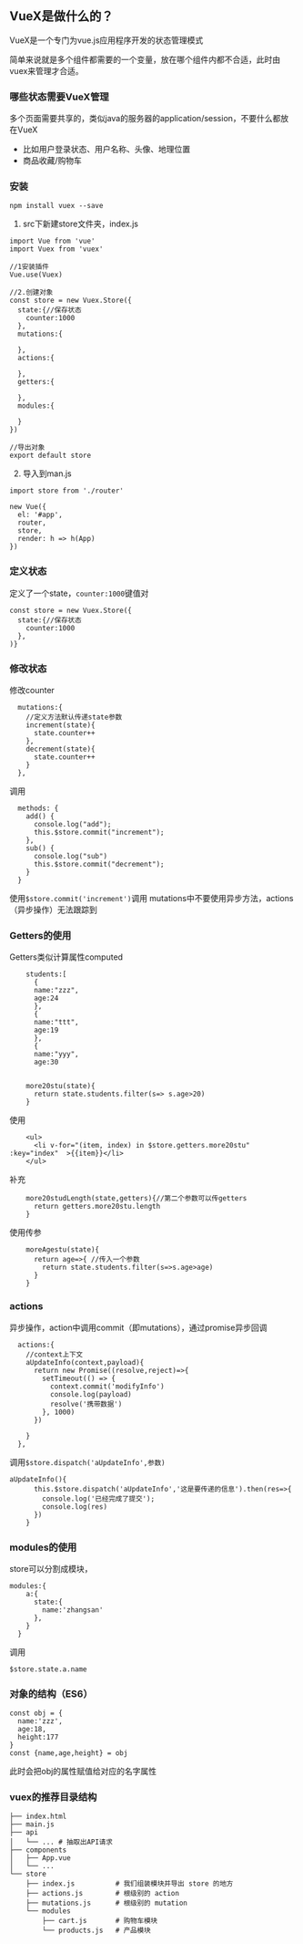 
## VueX是做什么的？
VueX是一个专门为vue.js应用程序开发的状态管理模式

简单来说就是多个组件都需要的一个变量，放在哪个组件内都不合适，此时由vuex来管理才合适。

### 哪些状态需要VueX管理
多个页面需要共享的，类似java的服务器的application/session，不要什么都放在VueX
- 比如用户登录状态、用户名称、头像、地理位置
- 商品收藏/购物车

### 安装
`npm install vuex --save`

1. src下新建store文件夹，index.js
```
import Vue from 'vue'
import Vuex from 'vuex'

//1安装插件
Vue.use(Vuex)

//2.创建对象
const store = new Vuex.Store({
  state:{//保存状态
    counter:1000
  },
  mutations:{

  },
  actions:{

  },
  getters:{

  },
  modules:{

  }
})

//导出对象
export default store
```
2. 导入到man.js
```
import store from './router'

new Vue({
  el: '#app',
  router,
  store,
  render: h => h(App)
})
```

### 定义状态
定义了一个state，`counter:1000`键值对
```
const store = new Vuex.Store({
  state:{//保存状态
    counter:1000
  },
)}
```
### 修改状态
修改counter
```
  mutations:{
    //定义方法默认传递state参数
    increment(state){
      state.counter++
    },
    decrement(state){
      state.counter++
    }
  },
```
调用
```
  methods: {
    add() {
      console.log("add");
      this.$store.commit("increment");
    },
    sub() {
      console.log("sub")
      this.$store.commit("decrement");
    }
  }
```
使用`$store.commit('increment')`调用
mutations中不要使用异步方法，actions（异步操作）无法跟踪到

### Getters的使用
Getters类似计算属性computed
```
    students:[
      {
      name:"zzz",
      age:24
      },
      {
      name:"ttt",
      age:19
      },
      {
      name:"yyy",
      age:30


    more20stu(state){
      return state.students.filter(s=> s.age>20)
    }
```
使用
```
    <ul>
      <li v-for="(item, index) in $store.getters.more20stu" :key="index"  >{{item}}</li>
    </ul>
```
补充
```
    more20studLength(state,getters){//第二个参数可以传getters
      return getters.more20stu.length
    }
```
使用传参
```
    moreAgestu(state){
      return age=>{ //传入一个参数
        return state.students.filter(s=>s.age>age)
      }
    }
```

### actions
异步操作，action中调用commit（即mutations），通过promise异步回调


```
  actions:{
    //context上下文
    aUpdateInfo(context,payload){
      return new Promise((resolve,reject)=>{
        setTimeout(() => {
          context.commit('modifyInfo')
          console.log(payload)
          resolve('携带数据')
        }, 1000)
      })

    }
  },
```
调用`$store.dispatch('aUpdateInfo',参数)`
```
aUpdateInfo(){
      this.$store.dispatch('aUpdateInfo','这是要传递的信息').then(res=>{
        console.log('已经完成了提交');
        console.log(res)
      })
    }

```

### modules的使用
store可以分割成模块，

```
modules:{
    a:{
      state:{
        name:'zhangsan'
      },
    }
  }
```
调用
```
$store.state.a.name
```

### 对象的结构（ES6）
```
const obj = {
  name:'zzz',
  age:18,
  height:177
}
const {name,age,height} = obj
```
此时会把obj的属性赋值给对应的名字属性


### vuex的推荐目录结构
```
├── index.html
├── main.js
├── api
│   └── ... # 抽取出API请求
├── components
│   ├── App.vue
│   └── ...
└── store
    ├── index.js          # 我们组装模块并导出 store 的地方
    ├── actions.js        # 根级别的 action
    ├── mutations.js      # 根级别的 mutation
    └── modules
        ├── cart.js       # 购物车模块
        └── products.js   # 产品模块
```